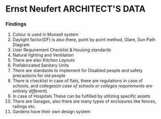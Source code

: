 # Ernst Neufert ARCHITECT'S DATA
### Findings
1. Colour is used in Munsell system
2. Daylight factor(DF) is also there, point by point method, Glare, Sun Path Diagram
3. User Requirement Checklist & Housing standards
4. Natural lighting and Ventilation
5. There are also _Kitchen Layouts_
6. Prefabricated Sanitary Units
7. There are standards to implement for Disabled people and safety precautions for old people
8. There is checklist in case of flats, there are regulations in case of schools, and colleges(_in case of schools or colleges requirements are entirely different_).
9. In case of Hospitals These can be fulfilled by utilizing specific assets
10. There are Garages, also there are many types of enclosures like fences, railings etc.
11. Gardens have their own design system
